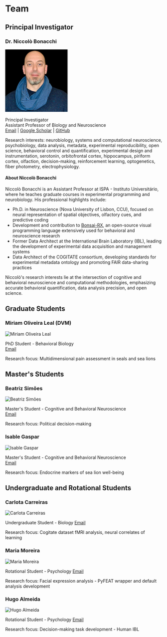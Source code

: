 # Team

## Principal Investigator

### Dr. Niccolò Bonacchi

![Niccolò Bonacchi](assets\images\team\Niccolo-Bonacchi.png)

Principal Investigator  
Assistant Professor of Biology and Neuroscience  
[Email](mailto:nbonacchi@ispa.pt) | [Google Scholar](https://scholar.google.com/citations?user=ii0Eww0AAAAJ&hl=en) | [GitHub](https://github.com/BonacchiLab)

Research interests: neurobiology, systems and computational neuroscience, psychobiology, data analysis, metadata, experimental reproducibility, open science, behavioral control and quantification, experimental design and instrumentation, serotonin, orbitofrontal cortex, hippocampus, piriform cortex, olfaction, decision-making, reinforcement learning, optogenetics, fiber photometry, electrophysiology.  

#### About Niccolò Bonacchi

Niccolò Bonacchi is an Assistant Professor at ISPA - Instituto Universitário, where he teaches graduate courses in experimental programming and neurobiology. His professional highlights include:

- Ph.D. in Neuroscience (Nova University of Lisbon, CCU), focused on neural representation of spatial objectives, olfactory cues, and predictive coding
- Development and contribution to [Bonsai-RX](https://bonsai-rx.org/), an open-source visual programming language extensively used for behavioral and neuroscience research
- Former Data Architect at the International Brain Laboratory (IBL), leading the development of experimental data acquisition and management systems
- Data Architect of the COGITATE consortium, developing standards for experimental metadata ontology and promoting FAIR data-sharing practices

Niccolò's research interests lie at the intersection of cognitive and behavioral neuroscience and computational methodologies, emphasizing accurate behavioral quantification, data analysis precision, and open science.

## Graduate Students

### Miriam Oliveira Leal (DVM)

![Miriam Oliveira Leal ](assets/images/team/Miriam-Oliveira-Leal.png)

PhD Student - Behavioral Biology  
[Email](mailto:example@university.edu)

Research focus: Multidimensional pain assessment in seals and sea lions

## Master's Students

### Beatriz Simões

![Beatriz Simões](assets/images/team/Beatriz-Simoes.png)

Master's Student - Cognitive and Behavioral Neuroscience  
[Email](mailto:example@university.edu)

Research focus: Political decision-making

### Isable Gaspar

![Isable Gaspar](assets/images/team/Isable-Gaspar.png)

Master's Student - Cognitive and Behavioral Neuroscience  
[Email](mailto:example@university.edu)

Research focus: Endocrine markers of sea lion well-being

## Undergraduate and Rotational Students

### Carlota Carreiras

![Carlota Carreiras](assets/images/team/Carlota-Carreras.png)

Undergraduate Student - Biology
[Email](mailto:example@university.edu)

Research focus: Cogitate dataset fMRI analysis, neural correlates of learning

### Maria Moreira

![Maria Moreira](assets/images/team/Maria-Moreira.png)

Rotational  Student - Psychology
[Email](mailto:example@university.edu)

Research focus: Facial expression analysis - PyFEAT wrapper and default analysis development

### Hugo Almeida

![Hugo Almeida](assets/images/team/Hugo-Almeida.png)

Rotational Student - Psychology
[Email](mailto:example@university.edu)

Research focus: Decision-making task development - Human IBL

<!-- ## Alumni

### Past Members -->
